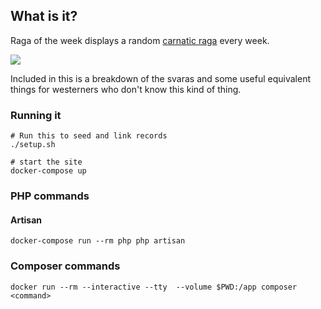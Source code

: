 ## What is it?

Raga of the week displays a random [carnatic raga](https://en.wikipedia.org/wiki/Raga) every week.

<img src="https://i.imgur.com/ExckNmR.png">

Included in this is a breakdown of the svaras and some useful equivalent things for westerners who don't know this kind of thing.

### Running it

```
# Run this to seed and link records
./setup.sh

# start the site
docker-compose up
```

### PHP commands

#### Artisan

```
docker-compose run --rm php php artisan
```



### Composer commands

```
docker run --rm --interactive --tty  --volume $PWD:/app composer <command>
```
